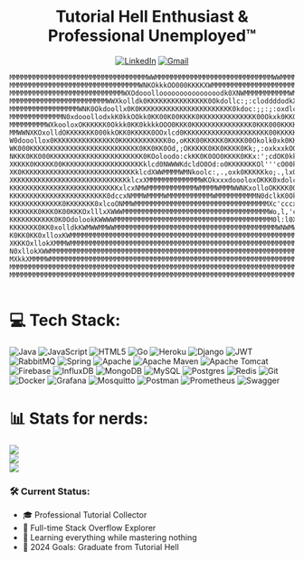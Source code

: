<h1 align="center"> Tutorial Hell Enthusiast & Professional Unemployed™ </h1>
<div align="center">
  
[![LinkedIn](https://img.shields.io/badge/linkedin-%230077B5.svg?style=for-the-badge&logo=linkedin&logoColor=white)](https://linkedin.com/in/enes-alp-aslan)
[![Gmail](https://img.shields.io/badge/Gmail-D14836?style=for-the-badge&logo=gmail&logoColor=white)](mailto:eaaslan@gmail.com)

</div>

```
MMMMMMMMMMMMMMMMMMMMMMMMMMMMMMMMMMWWMMMMMMMMMMMMMMMMMMMMMMMMMMMMMWWMMMMMMMMMMMMMMMMMMMMMMMMMMMMMMMMMMMMMMMMMMMMMMMMMMMMMMMMMMMMMMMMMMMMMMMMMMMMMMMMMMMMMMMMMMMMMMMMMMMMMMMMMMMMMMMMMMMMMMMMMMMMWN0dc;,lK
MMMMMMMMMMMMMMMMMMMMMMMMMMMMMMMMWNKOkkkOO000KKKKXWMMMMMMMMMMMMMMMMMMMMMMMMMMMMMMMMMMMMMMMMMMMMMMMMMMMMMMMMMMMMMMMMMMMMMMMMMMMMMMMMMMMMMMMMMMMMMMMMMMMMMMMMMMMMMMMMMMMMMMMMMMMMMMMMMMMMMMMMWN0xdoooooxk0X
MMMMMMMMMMMMMMMMMMMMMMMMMMMMWXOdooollooooooooooooooodk0XNWMMMMMMMMMMMWMMMMMMMMMMMMMMMMMMMMMMMMMMMMMMMMMMMMMMMMMMMMMMMMMMMMMMMMMMMMMMMMMMMMMMMMMMMMMMMMMMMMMMMMMMMMMMMMMMMMMMMMMMMMMMMWN0xdoooodk0KKKKK0K
MMMMMMMMMMMMMMMMMMMMMMMMWWXkolldk0KKKKKKKKKKKKKKK0Okdollc:;:cloddddodkXWMMMMMMMMMMMMMMMMMMMMMMMMMMMMMMMMMMMMMMMMMMMMMMMMMMMMMMMMMMMMMMMMMMMMMMMMMMMMMMMMMMMMMMMMMMMMMMWNX0OkkxxxxxdddoolodOKKKKKKKKKKK0K
MMMMMMMMMMMMMMMMMWNK0Okdoollx0K0KKKKKKKKKKKKKKKKKKKKKKK0kdoc:;;:;:oxdlcdXMMMMMMMMMMMMMMMMMMMMMMMMMMMMMMMMMMMMMMMMMMMMMMMMMMMMMMMMMMMMMMMMMMMMMMMMMMMMMMMMMMMMMMMWX0kdoooolooooddoddxxO0KKKKKKKKKKKKKKKKK
MMMMMMMMMMMMMN0xdooollodxkK0kkOOkk0KK00K00KKKK0KKKKKKKKKKKKKK00Okxk0KKOocdOKNMMMMMMMMMMMMMMMMMMMMMMMMMMMMMMMMMMMMMMMMMMMMMMMMMMMMMMMMMMMMMMMMMMMMMMWWMWXOdooddddoolodkO0KKKKKKKKKKKKKKKKKKKKKKKKKKKKKKKK
MMMMMMMMMWXkooloxOKKKKKK0Okkk0KK0kkkkOOO0KKK0KKKKKKKKKKKKKKK0KKK000KKKKKOolooodxOKNMMWMMMMMMMMMMMMMMMMMMMMMMMMMMMMMMMMMMMMMMMMMMMMMMMMMMMMMWX0kxddooooolodxOOOOO0KKKKKKKKKKKKKKKKKKKKKKKKKKKKKKKKKKKKKKK
MMWWNXKOxolldOKKKKKKK000kkOKK0KKKKK0OOxlcd0KKKKKKKKKKKKKKKKKKKKK00KKKKKKKKKK0OxollooxKWMMMMMMMMMMMMMMMMMMMMMMMMMMMMMMMMMMMMMMMMMMMMMWX0kxdoooloodxkkkO0KKK00KK0OkkOOO00Okk0KKKKKKKKKKKKKKKKKKKKKKKKKKKKK
W0dooollox0KKKKKKKKKKKKKKK0KKKKKKKKKKKK0o,oKKK00KKKKK0KKKK00Okolk0xk0KKKOO0KKK00KK0xo:dXMMMMMMMMMMMMMMMMMMMMMMMMMMMMMMMMMMMWWWWMWXOdolloodxOKKKKKKKKKKKKKKKKKKKOOOOkkkkkO00KKKKKKKKKKKKKKKKKKKKKKKKKKKKK
WK000KKKKKKKKKKKKKKKKKKKKKKKKKKK0KK0KK0Od,;OKKKKK0KK0KKKK0Kk;,:oxkxxkOOkxlclodxxkO00KkcckNMMMWMMMMMMMMWWMMMWX0kxddddxxxkkxdoooodolldk0KKKKKKKKKKKKKKKKKKKKK0KKKKKKKKKKKKKKKKKKKKKKKK0KKKKKKKKKKKKKKKKKKK
NKKK0KK000KKKKKKKKKKKKKKKKKKKKKKK0KOoloodo:ckKK0K0OO0KKKK0KKx:';cdOK0kkOK0xlcclllcckKK0xcc0WWMMMWWX0OOkxdodooloodddddoooloxk000000KKKOdkKKKKKKKKKKKKKKKKKKKKKKKKKKKKKKK0000KKKKKKKKKKKKKKKKKKKKKKKKKKKKX
XKKKK0KKKKK00KKKKKKKKKKKKKKKKKKKKklcd0NWWWKdcldO0Od:o0KKKKKKKOl'''cO00klo00OxlcxK0o:lOKK0o;xWWWKollc::coxxO0KKKKOO0KKKKKOOK000KK000Kkc;xKKKKKKKKKKKKKKKKOO0K0OOkkkkkkkOOOkkkkkkkkkkO0KKKKKKKKKKKKKKKKKKX
XK0KKKKKKKKKKKKKKKKKKKKKKKKKKKKklcdXWWMMMMWMNkoolc:,.,oxk0KKKKKko;.,lxO:.:d0K0c,xKKl.;lk00d;oNW0,:OOO0000kodxdooccloddxxod0KOkk0KKkc:oOKKKKKKKKK00KKK0KOclK0kkOO000K0OkkkkkkkkOOOOOO0KKKKKKKKKKKKKKKK0KX
XKKKKKKKKKKKKKKKKKKKKKKKKKKKKklcxXMMMMMMMMMMMMMWKOkxxxdoooloxOKKK0xdolc',doco0k;l0Kk;lo:oO0o,cKWOlloolloooodddxk0K0kddddo:lkO0Okxl:lOKKKKKKKKKKK00KKKK0l,xK0KKKKKKKK0OOOOOOOkkkO0KKKKKKKKKKKKKKKKKKKKKKN
KKKKKKKKKKKKKKKKKKKKKKKKKKKxlcxNMWMMMMMMMMMMMMWMMMMWMMMWWNKxolloOKKKK0Oc;xNO;l0d;o0Kl:00dooo::0MMWXK00KXNWMWMMMWWMMMMMWMMXl.:doc:lk0KK0KKKKKKKKKK0KKOxc:xK0KKKkolooolodxkO0KKKKKKKKKKKKKKKKKKKKKKKK0KKKN
KKKKKKKKKKKKKKKKKKKKKKKK0dccxNMMMWMMMMWMMMMMMMMMMMWMMMMMMMMMMN0dclkK0Okkl;kW0lcxd,dKo;OMMWNKKNMMMMWWMMWWWMMMMMMMWMMMMMWX0d,,cccd0KKKK0OxoodxkkxxdolllldO0K0kolld0KKK0kxdooooooooooddddddddddoooooooood0W
KKKKKKKKKKKKK0KKKKKKK0xlcoONMMWMMMMMMMMMMMMMMMMMMMMMMMMMMMMMMMMMXc'cccxOk;:XMXcc0:;Ok,lNMMMMMMMMMMMMMMMMMMMMMMMMMMMNOoc:::lx0KOOK0kdllllol:llc::lodk0KK0kolld0NWMMMMMMMMMMWNXK0OkxxxdddddxxxxxxxxxxxxOXW
KKKKKKK0KKK0K00KKKOxlllxXWWWMMMMMMMMMMMMMMMMMMMMMMMMMMMMMMMMMMMMWo,l,'cll:dNWWk:ll.;l''0MMMMMMMMMMMMMMMMMMMMMMMMMMWO,;dO0xdk0Kkolclccx0KK0OkkOOOOOOkkxolldKWWMMWMMMMMMMMMMMMMMMMMMMMMMMMMMMMMMMMMMMMMMMM
KKKKKKKKKKK0K0OdolookKWWWWMMMMMMMMMMMMMMMMMMMMMMMMMMMMMMMMMMMMMMM0l:l0X0OKWMWMWKdloxxoxNMMMMMMMMMMMMMMMMMMMMMMMMMMW0:;oxxxkOxc:lxO0Kd:lkOkO0kxxkOxollldONMMMMWMWMMMMMMMMMMMMMMMMMMMMMMMMMMMMMMMMMMMMMMMM
KKKKKKK0KK0xolldkKWMWWMMWWMMMMMMMMMMMMMMMMMMMMMMMMMMMMMMMMMMMMMMMMWNWMWWWMMMMMMMMWMMMMMMMMMMMMMMMMMMMMMMMMMMMMMMMMMWXx;,cll:.:kkk00d,.;OOOd:loooodx0NWMMMMMMMMMMMMMMMMMMMMMMMMMMMMMMMMMMMMMMMMMMMMMMMMMM
K0KK0KK0xlloxKWMMMMMMMMMMMMMMMMMMMMMMMMMMMMMMMMMMMMMMMMMMMMMMMMMMMMMMMMMMMMMMMMMMMMMMMMMMMMMMMMMMMMMMMMMMMMMMMMMMMMMMK:c000l;k0Oxc:o:,okkx;cKWWMMMMMMMMMMMMMMMMMMMMMMMMMMMMMMMMMMMMMMMMMMMMMMMMMMMMMMMMM
XKKKOxllokXMMMWMMMMMMMMMMMMMMMMMMMMMMMMMMMMMMMMMMMMMMMMMMMMMMMMMMMMMMMMMMMMMMMMMMMMMMMMMMMMMMMMMMMMMMMMMMMMMMMMMMMMMWx,x0kx;c0KKd,x0;ckxx;;KWMWMMMMMMMMMMMMMMMMMMMMMMMMMMMMMMMMMMMMMMMMMMMMMMMMMMMMMMMMM
N0xllokXWWMMMMMMMMMMMMMMMMMMMMMMMMMMMMMMMMMMMMMMMMMMMMMMMMMMMMMMMMMMMMMMMMMMMMMMMMMMMMMMMMMMMMMMMMMMMMMMMMMMMMMMMMMMM0:l0Ol,d0ko;oN0:cOOk;cNWWMMMMMMMMMMMMMMMMMMMMMMMMMMMMMMMMMMMMMMMMMMMMMMMMMMMMMMMMMM
MXkkXMMMMWMMMMMMMMMMMMMMMMMMMMMMMMMMMMMMMMMMMMMMMMMMMMMMMMMMMMMMMMMMMMMMMMMMMMMMMMMMMMMMMMMMMMMMMMMMMMMMMMMMMMMMMMMMMWo;kKk;l00::XWWd;xKO;lWWMMMMMMMMMMMMMMMMMMMMMMMMMMMMMMMMMMMMMMMMMMMMMMMMMMMMMMMMMMM
MMMMMMMMMMMMMMMMMMMMMMMMMMMMMMMMMMMMMMMMMMMMMMMMMMMMMMMMMMMMMMMMMMMMMMMMMMMMMMMMMMMMMMMMMMMMMMMMMMMMMMMMMMMMMMMMMMWMMMk;o0d.;ko;xWMMNxloloKWWMMMMMMMMMMMMMMMMMMMMMMMMMMMMMMMMMMMMMMMMMMMMMMMMMMMMMMMMMMM
MMMMMMMMMMMMMMMMMMMMMMMMMMMMMMMMMMMMMMMMMMMMMMMMMMMMMMMMMMMMMMMMMMMMMMMMMMMMMMMMMMMMMMMMMMMMMMMMMMMMMMMMMMMMMMMMMMMMMWXl',,;:,;xNMMWMMNKXWMWMMWMMMMMMMMMMMMMMMMMMMMMMMMMMMMMMMMMMMMMMMMMMMMMMMMMMMMMMMMM


```

# 💻 Tech Stack:
![Java](https://img.shields.io/badge/java-%23ED8B00.svg?style=for-the-badge&logo=openjdk&logoColor=white) ![JavaScript](https://img.shields.io/badge/javascript-%23323330.svg?style=for-the-badge&logo=javascript&logoColor=%23F7DF1E) ![HTML5](https://img.shields.io/badge/html5-%23E34F26.svg?style=for-the-badge&logo=html5&logoColor=white) ![Go](https://img.shields.io/badge/go-%2300ADD8.svg?style=for-the-badge&logo=go&logoColor=white) ![Heroku](https://img.shields.io/badge/heroku-%23430098.svg?style=for-the-badge&logo=heroku&logoColor=white) ![Django](https://img.shields.io/badge/django-%23092E20.svg?style=for-the-badge&logo=django&logoColor=white) ![JWT](https://img.shields.io/badge/JWT-black?style=for-the-badge&logo=JSON%20web%20tokens) ![RabbitMQ](https://img.shields.io/badge/rabbitmq-FF6600?style=for-the-badge&logo=rabbitmq&logoColor=white) ![Spring](https://img.shields.io/badge/spring-%236DB33F.svg?style=for-the-badge&logo=spring&logoColor=white) ![Apache](https://img.shields.io/badge/apache-%23D42029.svg?style=for-the-badge&logo=apache&logoColor=white) ![Apache Maven](https://img.shields.io/badge/Apache%20Maven-C71A36?style=for-the-badge&logo=Apache%20Maven&logoColor=white) ![Apache Tomcat](https://img.shields.io/badge/apache%20tomcat-%23F8DC75.svg?style=for-the-badge&logo=apache-tomcat&logoColor=black) ![Firebase](https://img.shields.io/badge/firebase-a08021?style=for-the-badge&logo=firebase&logoColor=ffcd34) ![InfluxDB](https://img.shields.io/badge/InfluxDB-22ADF6?style=for-the-badge&logo=InfluxDB&logoColor=white) ![MongoDB](https://img.shields.io/badge/MongoDB-%234ea94b.svg?style=for-the-badge&logo=mongodb&logoColor=white) ![MySQL](https://img.shields.io/badge/mysql-4479A1.svg?style=for-the-badge&logo=mysql&logoColor=white) ![Postgres](https://img.shields.io/badge/postgres-%23316192.svg?style=for-the-badge&logo=postgresql&logoColor=white) ![Redis](https://img.shields.io/badge/redis-%23DD0031.svg?style=for-the-badge&logo=redis&logoColor=white) ![Git](https://img.shields.io/badge/git-%23F05033.svg?style=for-the-badge&logo=git&logoColor=white) ![Docker](https://img.shields.io/badge/docker-%230db7ed.svg?style=for-the-badge&logo=docker&logoColor=white) ![Grafana](https://img.shields.io/badge/grafana-%23F46800.svg?style=for-the-badge&logo=grafana&logoColor=white) ![Mosquitto](https://img.shields.io/badge/mosquitto-%233C5280.svg?style=for-the-badge&logo=eclipsemosquitto&logoColor=white) ![Postman](https://img.shields.io/badge/Postman-FF6C37?style=for-the-badge&logo=postman&logoColor=white) ![Prometheus](https://img.shields.io/badge/Prometheus-E6522C?style=for-the-badge&logo=Prometheus&logoColor=white) ![Swagger](https://img.shields.io/badge/-Swagger-%23Clojure?style=for-the-badge&logo=swagger&logoColor=white)

# 📊 Stats for nerds:
![](https://github-readme-stats.vercel.app/api?username=eaaslan&theme=dark&hide_border=false&include_all_commits=true&count_private=true)<br/>
![](https://github-readme-streak-stats.herokuapp.com/?user=eaaslan&theme=dark&hide_border=false)<br/>
![](https://github-readme-stats.vercel.app/api/top-langs/?username=eaaslan&theme=dark&hide_border=false&include_all_commits=true&count_private=true&layout=compact)

### 🛠️ Current Status:
- 🎓 Professional Tutorial Collector
- 💼 Full-time Stack Overflow Explorer
- 🌱 Learning everything while mastering nothing
- 🎯 2024 Goals: Graduate from Tutorial Hell




